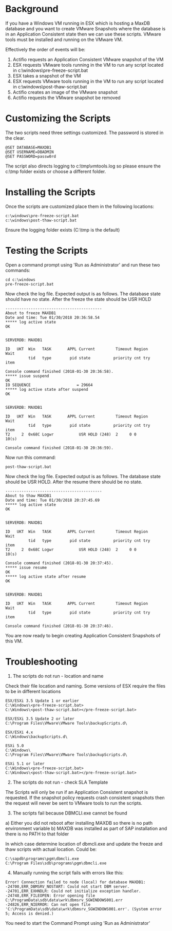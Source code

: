# Background

If you have a Windows VM running in ESX which is hosting a MaxDB database and you want to create VMware Snapshots where the database is in an Application Consistent state then we can use these scripts.
VMware tools must be installed and running on the VMware VM.

Effectively the order of events will be:

1)  Actifio requests an Application Consistent VMware snapshot of the VM
2)  ESX requests VMware tools running in the VM to run any script located in c:\windows\pre-freeze-script.bat
3)  ESX takes a snapshot of the VM
4)  ESX requests VMware tools running in the VM to run any script located in c:\windows\post-thaw-script.bat
5)  Actifio creates an image of the VMware snapshot
6)  Actifio requests the VMware snapshot be removed

# Customizing the Scripts

The two scripts need three settings customized.   The password is stored in the clear.

```
@SET DATABASE=MAXDB1
@SET USERNAME=DBADMIN
@SET PASSWORD=passw0rd
```
The script also directs logging to c:\tmp\vmtools.log so please ensure the c:\tmp folder exists or choose a different folder.

# Installing the Scripts

Once the scripts are customized place them in the following locations:
```
c:\windows\pre-freeze-script.bat
c:\windows\post-thaw-script.bat
```
Ensure the logging folder exists (C:\tmp is the default)

# Testing the Scripts

Open a command prompt using 'Run as Administrator' and run these two commands:
```
cd c:\windows
pre-freeze-script.bat
```
Now check the log file.   Expected output is as follows.
The database state should have no state.  After the freeze the state should be USR HOLD
```
------------------------------------------ 
About to freeze MAXDB1 
Date and time: Tue 01/30/2018 20:36:58.54 
***** log active state 
OK
        

SERVERDB: MAXDB1

ID   UKT  Win   TASK       APPL Current         Timeout Region     Wait 
          tid   type        pid state          priority cnt try    item 

Console command finished (2018-01-30 20:36:58).
***** issue suspend 
OK
IO SEQUENCE                    = 29664
***** log active state after suspend 
OK
        

SERVERDB: MAXDB1

ID   UKT  Win   TASK       APPL Current         Timeout Region     Wait 
          tid   type        pid state          priority cnt try    item 
T2     2  0x68C Logwr           USR HOLD (248)  2     0 0               10(s)

Console command finished (2018-01-30 20:36:59).
```

Now run this command:
```
post-thaw-script.bat
```
Now check the log file.   Expected output is as follows.
The database state should be USR HOLD.  After the resume there should be no state.

```
------------------------------------------ 
About to thaw MAXDB1 
Date and time: Tue 01/30/2018 20:37:45.69 
***** log active state  
OK
        

SERVERDB: MAXDB1

ID   UKT  Win   TASK       APPL Current         Timeout Region     Wait 
          tid   type        pid state          priority cnt try    item 
T2     2  0x68C Logwr           USR HOLD (248)  2     0 0               10(s)

Console command finished (2018-01-30 20:37:45).
***** issue resume 
OK
***** log active state after resume 
OK
        

SERVERDB: MAXDB1

ID   UKT  Win   TASK       APPL Current         Timeout Region     Wait 
          tid   type        pid state          priority cnt try    item 

Console command finished (2018-01-30 20:37:46).
```

You are now ready to begin creating Application Consistent Snapshots of this VM.

# Troubleshooting

1)  The scripts do not run - location and name

Check their file location and naming.    Some versions of ESX require the files to be in different locations
```
ESX/ESXi 3.5 Update 1 or earlier
C:\Windows\<pre-freeze-script.bat>
C:\Windows\<post-thaw-script.bat></pre-freeze-script.bat>

ESX/ESXi 3.5 Update 2 or later	
C:\Program Files\VMware\VMware Tools\backupScripts.d\

ESX/ESXi 4.x	
C:\Windows\backupScripts.d\

ESXi 5.0	
C:\Windows\
C:\Program Files\VMware\VMware Tools\backupScripts.d\

ESXi 5.1 or later
C:\Windows\<pre-freeze-script.bat>
C:\Windows\<post-thaw-script.bat></pre-freeze-script.bat>
```
2)  The scripts do not run - check SLA Template

The Scripts will only be run if an Application Consistent snapshot is requested.   If the snapshot policy requests crash consistent snapshots then the request will never be sent to VMware tools to run the scripts.

3) The scripts fail because DBMCLI.exe cannot be found

a)  Either you did not reboot after installing MAXDB so there is no path environment variable
b)  MAXDB was installed as part of SAP installation and there is no PATH to that folder

In which case determine location of dbmcli.exe and update the freeze and thaw scripts with actual location.
Could be:    
```
C:\sapdb\programs\pgm\dbmcli.exe
C:\Program Files\sdb\programs\pgm\dbmcli.exe
```

4)  Manually running the script fails with errors like this:
```
Error! Connection failed to node (local) for database MAXDB1:
-24700,ERR_DBMSRV_NOSTART: Could not start DBM server.
-24701,ERR_EXHNDLR: Could not initialize exception handler.
-24748,ERR_FILEOPEN: Error opening file C:\ProgramData\sdb\data\wrk\dbmsrv_SGWINDOWS001.err
-24826,ERR_NIERROR: Can not open file 'C:\ProgramData\sdb\data\wrk\dbmsrv_SGWINDOWS001.err'. (System error 5; Access is denied.)
```
You need to start the Command Prompt using 'Run as Administrator'


